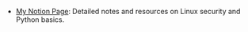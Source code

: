 - [My Notion Page](https://opalescent-dogsled-d9d.notion.site/Basic-Linux-Commands-1cf495bee5f180c680cbc7356756c190): Detailed notes and resources on Linux security and Python basics.
